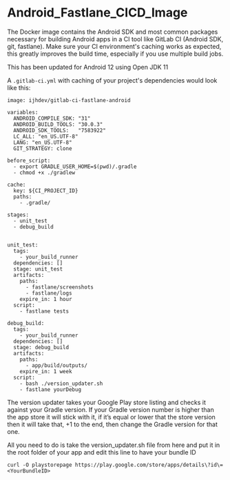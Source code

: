 # Android_Fastlane_CICD_Image
The Docker image contains the Android SDK and most common packages necessary for building Android apps in a CI tool like GitLab CI (Android SDK, git, fastlane). Make sure your CI environment's caching works as expected, this greatly improves the build time, especially if you use multiple build jobs.

This has been updated for Android 12 using Open JDK 11

A `.gitlab-ci.yml` with caching of your project's dependencies would look like this:

```
image: ijhdev/gitlab-ci-fastlane-android

variables:
  ANDROID_COMPILE_SDK: "31"
  ANDROID_BUILD_TOOLS: "30.0.3"
  ANDROID_SDK_TOOLS:   "7583922"
  LC_ALL: "en_US.UTF-8"
  LANG: "en_US.UTF-8"
  GIT_STRATEGY: clone

before_script:
  - export GRADLE_USER_HOME=$(pwd)/.gradle
  - chmod +x ./gradlew

cache:
  key: ${CI_PROJECT_ID}
  paths:
    - .gradle/

stages:
  - unit_test
  - debug_build


unit_test:
  tags:
    - your_build_runner
  dependencies: []
  stage: unit_test
  artifacts:
    paths:
      - fastlane/screenshots
      - fastlane/logs
    expire_in: 1 hour
  script:
    - fastlane tests

debug_build:
  tags:
    - your_build_runner
  dependencies: []
  stage: debug_build
  artifacts:
    paths:
      - app/build/outputs/
    expire_in: 1 week
  script:
    - bash ./version_updater.sh
    - fastlane yourDebug
```

The version updater takes your Google Play store listing and checks it against your Gradle version. If your Gradle version number is higher than the app store it will stick with it, if it’s equal or lower that the store version then it will take that, +1 to the end, then change the Gradle version for that one.

All you need to do is take the version_updater.sh file from here and put it in the root folder of your app and edit this line to have your bundle ID

 ```
curl -O playstorepage https://play.google.com/store/apps/details\?id\=<YourBundleID>
```
